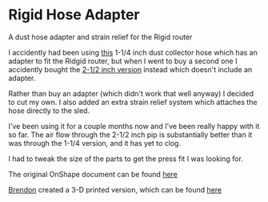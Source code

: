 # Rigid Hose Adapter
A dust hose adapter and strain relief for the Rigid router


I accidently had been using [this](https://www.homedepot.com/p/RIDGID-1-1-4-in-1-7-8-in-x-7-ft-Tug-A-Long-Vacuum-Hose-for-RIDGID-Wet-Dry-Vacs-VT1720/202077240) 1-1/4 inch dust collector hose which has an adapter to fit the Ridgid router, but when I went to buy a second one I accidently bought the [2-1/2 inch version](https://www.homedepot.com/p/RIDGID-2-1-2-in-x-7-ft-Tug-A-Long-Vacuum-Hose-for-RIDGID-Wet-Dry-Vacs-VT2520/100016791) instead which doesn't include an adapter.

Rather than buy an adapter (which didn't work that well anyway) I decided to cut my own. I also added an extra strain relief system which attaches the hose directly to the sled.

I've been using it for a couple months now and I've been really happy with it so far. The air flow through the 2-1/2 inch pip is substantially better than it was through the 1-1/4 version, and it has yet to clog.

I had to tweak the size of the parts to get the press fit I was looking for.

The original OnShape document can be found [here](https://cad.onshape.com/documents/397c123e58e75dbdff7438dd/w/b411e171416987b807e51308/e/396eaf431d1aacc70d9ab3e0)

[Brendon](https://forums.maslowcnc.com/u/Brendon) created a 3-D printed version, which can be found [here](https://www.thingiverse.com/thing:2973112)

